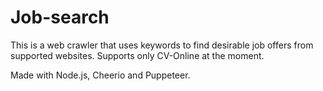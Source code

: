 # Job-search

This is a web crawler that uses keywords to find desirable job offers from supported websites. Supports only CV-Online at the moment.

Made with Node.js, Cheerio and Puppeteer.
